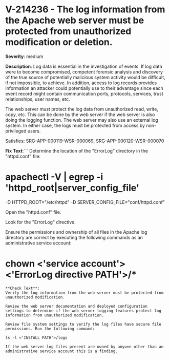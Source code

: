 # V-214236 - The log information from the Apache web server must be protected from unauthorized modification or deletion.

**Severity**: medium

**Description**:
Log data is essential in the investigation of events. If log data were to become compromised, competent forensic analysis and discovery of the true source of potentially malicious system activity would be difficult, if not impossible, to achieve. In addition, access to log records provides information an attacker could potentially use to their advantage since each event record might contain communication ports, protocols, services, trust relationships, user names, etc.

The web server must protect the log data from unauthorized read, write, copy, etc. This can be done by the web server if the web server is also doing the logging function. The web server may also use an external log system. In either case, the logs must be protected from access by non-privileged users.

Satisfies: SRG-APP-000119-WSR-000069, SRG-APP-000120-WSR-000070

**Fix Text**:```
Determine the location of the "ErrorLog" directory in the "httpd.conf" file:

# apachectl -V | egrep -i 'httpd_root|server_config_file'
-D HTTPD_ROOT="/etc/httpd"
-D SERVER_CONFIG_FILE="conf/httpd.conf"

Open the "httpd.conf" file.

Look for the "ErrorLog" directive.

Ensure the permissions and ownership of all files in the Apache log directory are correct by executing the following commands as an administrative service account:
 
# chown <'service account'> <'ErrorLog directive PATH'>/*
```
**Check Text**:
Verify the log information from the web server must be protected from unauthorized modification.

Review the web server documentation and deployed configuration settings to determine if the web server logging features protect log information from unauthorized modification.
 
Review file system settings to verify the log files have secure file permissions. Run the following command:
 
ls -l <'INSTALL PATH'>/logs
 
If the web server log files present are owned by anyone other than an administrative service account this is a finding.
